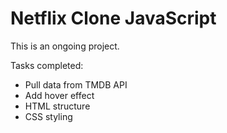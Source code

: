 # Netflix Clone JavaScript

This is an ongoing project.

Tasks completed:

- Pull data from TMDB API
- Add hover effect
- HTML structure
- CSS styling
